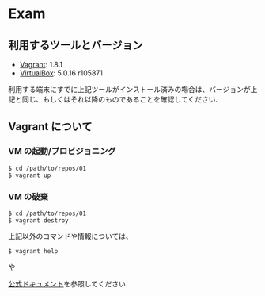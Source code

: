 # Exam

## 利用するツールとバージョン

- [Vagrant](https://www.vagrantup.com/): 1.8.1
- [VirtualBox](https://www.virtualbox.org/): 5.0.16 r105871

利用する端末にすでに上記ツールがインストール済みの場合は、バージョンが上記と同じ、もしくはそれ以降のものであることを確認してください.

## Vagrant について

### VM の起動/プロビジョニング

```
$ cd /path/to/repos/01
$ vagrant up
```

### VM の破棄

```
$ cd /path/to/repos/01
$ vagrant destroy
```

上記以外のコマンドや情報については、

```
$ vagrant help
```

や

[公式ドキュメント](https://www.vagrantup.com/docs/)を参照してください.
